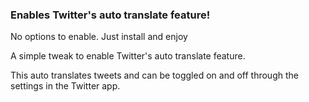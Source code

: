 ### Enables Twitter's auto translate feature!


No options to enable. Just install and enjoy

A simple tweak to enable Twitter's auto translate feature.

This auto translates tweets and can be toggled on and off through the settings in the Twitter app.



